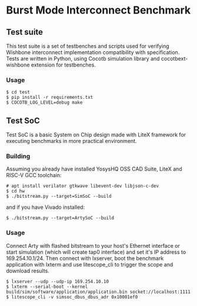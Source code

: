 # Burst Mode Interconnect Benchmark

## Test suite

This test suite is a set of testbenches and scripts used for verifying Wishbone interconnect implementation compatibility with specification.
Tests are written in Python, using Cocotb simulation library and cocotbext-wishbone extension for testbenches.

### Usage

```
$ cd test
$ pip install -r requirements.txt
$ COCOTB_LOG_LEVEL=debug make
```

## Test SoC

Test SoC is a basic System on Chip design made with LiteX framework for executing benchmarks in more practical environment.

### Building

Assuming you already have installed YosysHQ OSS CAD Suite, LiteX and RISC-V GCC toolchain:
```
# apt install verilator gtkwave libevent-dev libjson-c-dev
$ cd hw
$ ./bitstream.py --target=SimSoC --build
```
and if you have Vivado installed:
```
$ ./bitstream.py --target=ArtySoC --build
```

### Usage

Connect Arty with flashed bitstream to your host's Ethernet interface or start simulation (which will create tap0 interface) and set it's IP address to 169.254.10.1/24.
Then connect with lxserver, boot the benchmark application with lxterm and use litescope_cli to trigger the scope and download results.

```
$ lxserver --udp --udp-ip 169.254.10.10
$ lxterm --serial-boot --kernel build/sim/software/application/application.bin socket://localhost:1111
$ litescope_cli -v simsoc_dbus_dbus_adr 0x10001ef0
```
